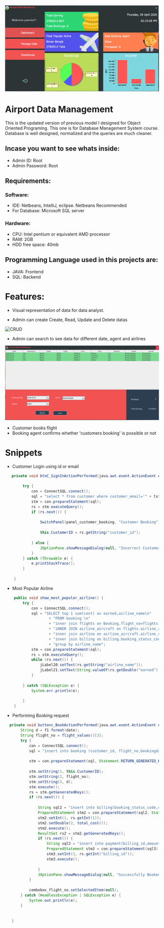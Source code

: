 ![Dashboard](https://github.com/yeamin21/AirportDMW/blob/master/src/warehouse/resourses/DashboardSS.png)

# Airport Data Management
This is the updated version of previous model I designed for Object Oriented Programing. This one is for Database Management System course. Database is well designed, normalized and the queries are much cleaner.

## Incase you want to see whats inside:
* Admin ID: Root
* Admin Password: Root
## Requirements:
 ### Software:
* IDE: Netbeans, IntelliJ, eclipse. Netbeans Recommended
* For Database: Microsoft SQL server
### Hardware: 
* CPU: Intel pentium or equivalent AMD processor
* RAM: 2GB
* HDD free space: 40mb
 
## Programming Language used in this projects are:
* JAVA: Frontend
* SQL: Backend

# Features:
* Visual representation of data for data analyst.

*  Admin can create Create, Read, Update and Delete datas

![CRUD](https://github.com/yeamin21/Airport_Data_Management/blob/master/src/warehouse/resourses/SS_manageAirport.png)

* Admin can search to see data for different date, agent and airlines

![warehouse](https://github.com/yeamin21/AirportDMW/blob/master/src/warehouse/resourses/WarehouseSS.png)

* Customer books flight
* Booking agent confirms whether 'customers booking' is possible or not


# Snippets

* Customer Login using id or email
```java
   private void btnC_SignInActionPerformed(java.awt.event.ActionEvent evt) {                                            

        try {
            con = ConnectSQL.connect();
            sql = "select * from customer where customer_email='" + txtC_Email_signIn.getText() + " ' or customer_id='" + txtC_Email_signIn.getText() + "' and customer_password='" + String.valueOf(passC_Pass_signIn.getPassword()) + "'";
            stm = con.prepareStatement(sql);
            rs = stm.executeQuery();
            if (rs.next()) {

                SwitchPanel(panel_customer_booking, "Customer Booking");

                this.CustomerID = rs.getString("customer_id");

            } else {
                JOptionPane.showMessageDialog(null, "Incorrect Customer Email or Password", "ERROR", JOptionPane.WARNING_MESSAGE);
            }
        } catch (Throwable e) {
            e.printStackTrace();
        }

    }
```
  
* Most Popular Airline
```java 
    public void show_most_popular_airline() {
        try {
            con = ConnectSQL.connect();
            sql = "SELECT top 1 sum(cost) as earned,airline_name\n"
                    + "FROM booking \n"
                    + "inner join flights on Booking.flight_no=flights.flight_no\n"
                    + "iNNER JOIN airline_aircraft on flights.airline_aircraft_code=airline_aircraft.airline_aircraft_code\n"
                    + "inner join airline on airline_aircraft.airline_code=airline.airline_code\n"
                    + "inner join billing on billing.booking_status_code=Booking.booking_status_code\n"
                    + "group by airline_name";
            stm = con.prepareStatement(sql);
            rs = stm.executeQuery();
            while (rs.next()) {
                jLabel20.setText(rs.getString("airline_name"));
                jLabel21.setText(String.valueOf(rs.getDouble("earned") + " Taka"));
            }

        } catch (SQLException e) {
            System.err.println(e);

        }
    }
 ```
 * Performing Booking request
 
 ```java
   private void buttonc_BookActionPerformed(java.awt.event.ActionEvent evt) {                                             
        String d = f1.format(date);
        String flight_no = flight_values()[3];
        try {
            con = ConnectSQL.connect();
            sql = "insert into booking (customer_id, flight_no,bookingdate) values(?,?,?)";

            stm = con.prepareStatement(sql, Statement.RETURN_GENERATED_KEYS);

            stm.setString(1, this.CustomerID);
            stm.setString(2, flight_no);
            stm.setString(3, d);
            stm.execute();
            rs = stm.getGeneratedKeys();
            if (rs.next()) {

                String sql2 = "insert into billing(booking_status_code,cost) values(?,?)";
                PreparedStatement stm2 = con.prepareStatement(sql2, Statement.RETURN_GENERATED_KEYS);
                stm2.setInt(1, rs.getInt(1));
                stm2.setDouble(2, total_cost());
                stm2.execute();
                ResultSet rs2 = stm2.getGeneratedKeys();
                if (rs.next()) {
                    String sql3 = "insert into payment(billing_id,amount,date)values(?,0,getdate())";
                    PreparedStatement stm3 = con.prepareStatement(sql3);
                    stm3.setInt(1, rs.getInt("billing_id"));
                    stm3.execute();

                }
                JOptionPane.showMessageDialog(null, "Successfully Booked", "Success", JOptionPane.INFORMATION_MESSAGE);
            }

            combobox_flight_no.setSelectedItem(null);
        } catch (HeadlessException | SQLException e) {
            System.out.println(e);
        }


    }
```
